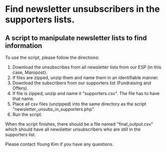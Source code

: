 # Find newsletter unsubscribers in the supporters lists.
## A script to manipulate newsletter lists to find information

To use the script, please follow the directions:

1. Download the unsubscribes from all newsletter lists from our ESP (in this case, Maropost).
2. If files are zipped, unzip them and name them in an identifiable manner.
3. Download the subscribers from our supporters list (Fundraising and Offers).
4. If file is zipped, unzip and name it "supporters.csv". The file has to have that name.
5. Place all csv files (unzipped) into the same directory as the script "newsletter_unsubs_in_supporters.php".
6. Run the script.

When the script finishes, there should be a file named "final_output.csv" which should have all newsletter unsubscribers who are still in the supporters list.

Please contact Young Kim if you have any questions.
